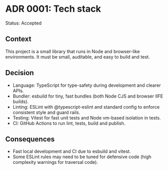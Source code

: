 # ADR 0001: Tech stack

Status: Accepted

Context
-------

This project is a small library that runs in Node and browser-like environments. It must be small, auditable, and easy to build and test.

Decision
--------

- Language: TypeScript for type-safety during development and clearer APIs.
- Bundler: esbuild for tiny, fast bundles (both Node CJS and browser IIFE builds).
- Linting: ESLint with @typescript-eslint and standard config to enforce consistent style and guard rails.
- Testing: Vitest for fast unit tests and Node vm-based isolation in tests.
- CI: GitHub Actions to run lint, tests, build and publish.

Consequences
------------

- Fast local development and CI due to esbuild and vitest.
- Some ESLint rules may need to be tuned for defensive code (high complexity warnings for traversal code).
